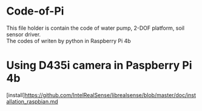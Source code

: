 # Code-of-Pi
This file holder is contain the code of water pump, 2-DOF platform, soil sensor driver.<br>
 The codes of writen by python in Raspberry Pi 4b

# Using D435i camera in Paspberry Pi 4b
[install]https://github.com/IntelRealSense/librealsense/blob/master/doc/installation_raspbian.md

